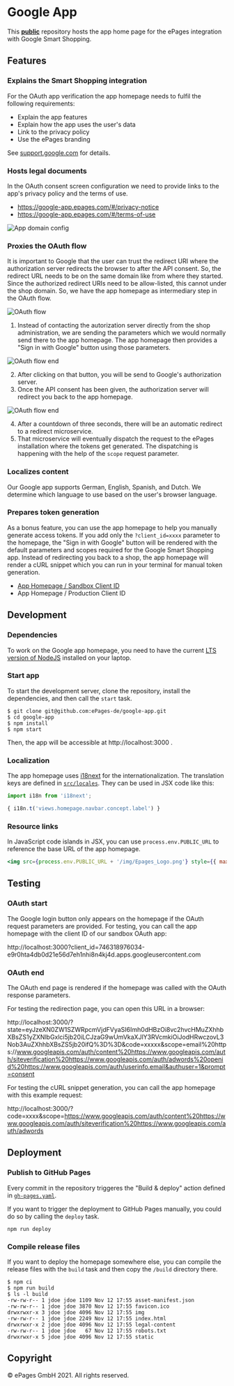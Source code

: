 # Google App

This <ins>**public**</ins> repository hosts the app home page for the ePages integration with Google Smart Shopping.

## Features

### Explains the Smart Shopping integration

For the OAuth app verification the app homepage needs to fulfil the following requirements:

- Explain the app features
- Explain how the app uses the user's data
- Link to the privacy policy
- Use the ePages branding

See [support.google.com](https://support.google.com/cloud/answer/9110914#verification-requirements&zippy=%2Cwhat-are-the-requirements-for-verification) for details.

### Hosts legal documents

In the OAuth consent screen configuration we need to provide links to the app's privacy policy and the terms of use.

- https://google-app.epages.com/#/privacy-notice
- https://google-app.epages.com/#/terms-of-use

![App domain config](./docs/app-domain-config.png)

### Proxies the OAuth flow

It is important to Google that the user can trust the redirect URI where the authorization server redirects the browser to after the API consent. So, the redirect URL needs to be on the same domain like from where they started. Since the authorized redirect URIs need to be allow-listed, this cannot under the shop domain. So, we have the app homepage as intermediary step in the OAuth flow.

![OAuth flow](./docs/oauth-flow.png)

1. Instead of contacting the autorization server directly from the shop administration, we are sending the parameters which we would normally send there to the app homepage. The app homepage then provides a "Sign in with Google" button using those parameters.

![OAuth flow end](./docs/oauth-start.png)

2. After clicking on that button, you will be send to Google's authorization server.
3. Once the API consent has been given, the authorization server will redirect you back to the app homepage.

![OAuth flow end](./docs/oauth-end.png)

4. After a countdown of three seconds, there will be an automatic redirect to a redirect microservice.
5. That microservice will eventually dispatch the request to the ePages installation where the tokens get generated. The dispatching is happening with the help of the `scope` request parameter.

### Localizes content

Our Google app supports German, English, Spanish, and Dutch.
We determine which language to use based on the user's browser language.

### Prepares token generation

As a bonus feature, you can use the app homepage to help you manually generate access tokens. If you add only the `?client_id=xxxx` parameter to the homepage, the "Sign in with Google" button will be rendered with the default parameters and scopes required for the Google Smart Shopping app. Instead of redirecting you back to a shop, the app homepage will render a cURL snippet which you can run in your terminal for manual token generation.

- [App Homepage / Sandbox Client ID](https://google-app.epages.com?client_id=746318976034-e9r0hta4db0d21e56d7eh1nhi8n4kj4d.apps.googleusercontent.com)
- App Homepage / Production Client ID

## Development

### Dependencies

To work on the Google app homepage, you need to have the current [LTS version of NodeJS](https://nodejs.org/en/download/) installed on your laptop.

### Start app

To start the development server, clone the repository, install the dependencies, and then call the `start` task.

```
$ git clone git@github.com:ePages-de/google-app.git
$ cd google-app
$ npm install
$ npm start
```

Then, the app will be accessible at http://localhost:3000 .

### Localization

The app homepage uses [i18next](https://www.i18next.com/) for the internationalization. The translation keys are defined in [`src/locales`](./src/locales). They can be used in JSX code like this:

```jsx
import i18n from 'i18next';
```

```jsx
{ i18n.t('views.homepage.navbar.concept.label') }
```

### Resource links

In JavaScript code islands in JSX, you can use `process.env.PUBLIC_URL` to reference the base URL of the app homepage.

```jsx
<img src={process.env.PUBLIC_URL + '/img/Epages_Logo.png'} style={{ maxWidth: '200px' }} />
```

## Testing

### OAuth start

The Google login button only appears on the homepage if the OAuth request parameters are provided. For testing, you can call the app homepage with the client ID of our sandbox OAuth app:

http://localhost:3000?client_id=746318976034-e9r0hta4db0d21e56d7eh1nhi8n4kj4d.apps.googleusercontent.com

### OAuth end

The OAuth end page is rendered if the homepage was called with the OAuth response parameters.

For testing the redirection page, you can open this URL in a browser:

http://localhost:3000/?state=eyJzeXN0ZW1SZWRpcmVjdFVyaSI6Imh0dHBzOi8vc2hvcHMuZXhhbXBsZS1yZXNlbGxlci5jb20iLCJzaG9wUmVkaXJlY3RVcmkiOiJodHRwczovL3Nob3AuZXhhbXBsZS5jb20ifQ%3D%3D&code=xxxxx&scope=email%20https://www.googleapis.com/auth/content%20https://www.googleapis.com/auth/siteverification%20https://www.googleapis.com/auth/adwords%20openid%20https://www.googleapis.com/auth/userinfo.email&authuser=1&prompt=consent

For testing the cURL snippet generation, you can call the app homepage with this example request:

http://localhost:3000/?code=xxxx&scope=https://www.googleapis.com/auth/content%20https://www.googleapis.com/auth/siteverification%20https://www.googleapis.com/auth/adwords

## Deployment

### Publish to GitHub Pages

Every commit in the repository triggeres the "Build & deploy" action defined in [`gh-pages.yaml`](.github/workflows/gh-pages.yaml).

If you want to trigger the deployment to GitHub Pages manually, you could do so by calling the `deploy` task.

```
npm run deploy
```

### Compile release files

If you want to deploy the homepage somewhere else, you can compile the release files with the `build` task and then copy the `/build` directory there.

```
$ npm ci
$ npm run build
$ ls -l build
-rw-rw-r-- 1 jdoe jdoe 1109 Nov 12 17:55 asset-manifest.json
-rw-rw-r-- 1 jdoe jdoe 3870 Nov 12 17:55 favicon.ico
drwxrwxr-x 3 jdoe jdoe 4096 Nov 12 17:55 img
-rw-rw-r-- 1 jdoe jdoe 2249 Nov 12 17:55 index.html
drwxrwxr-x 2 jdoe jdoe 4096 Nov 12 17:55 legal-content
-rw-rw-r-- 1 jdoe jdoe   67 Nov 12 17:55 robots.txt
drwxrwxr-x 5 jdoe jdoe 4096 Nov 12 17:55 static
```

## Copyright

© ePages GmbH 2021. All rights reserved.
